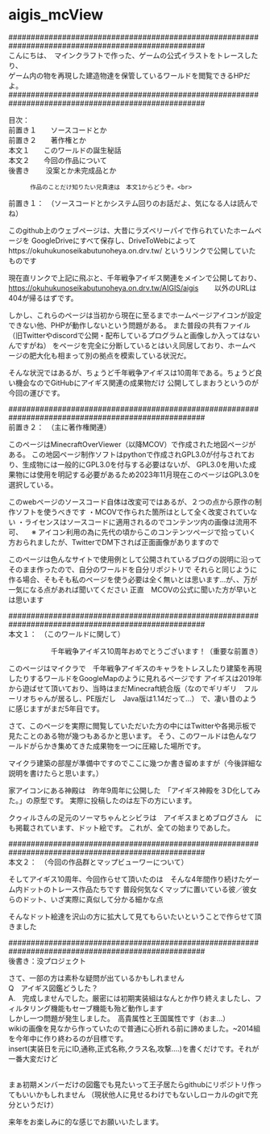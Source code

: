 # aigis_mcView
####################################################################################################<br>
こんにちは、　マインクラフトで作った、ゲームの公式イラストをトレースしたり、<br>
ゲーム内の物を再現した建造物達を保管しているワールドを閲覧できるHPだよ。
####################################################################################################<br>

目次：<br>
            前置き１　　ソースコードとか<br>
            前置き２　　著作権とか<br>
            本文１　　このワールドの誕生秘話<br>
            本文２　　今回の作品について<br>
            後書き  　　没案とか未完成品とか<br>
          
          作品のことだけ知りたい兄貴達は　本文1からどうぞ。<br>


前置き１：　（ソースコードとかシステム回りのお話だよ、気になる人は読んでね）

このgithub上のウェブページは、大昔にラズベリーパイで作られていたホームページを
GoogleDriveにすべて保存し、DriveToWebによってhttps://okuhukunoseikabutunoheya.on.drv.tw/ というリンクで公開していたものです

現在直リンクで上記に飛ぶと、千年戦争アイギス関連をメインで公開しており、
https://okuhukunoseikabutunoheya.on.drv.tw/AIGIS/aigis 　　以外のURLは404が帰るはずです。

しかし、これらのページは当初から現在に至るまでホームページアイコンが設定できない他、PHPが動作しないという問題がある。
また普段の共有ファイル（旧Twitterやdiscordで公開・配布しているプログラムと画像しか入ってはないんですがね）
をページを完全に分断しているとはいえ同居しており、ホームページの肥大化も相まって別の拠点を模索している状況だ。

そんな状況ではあるが、ちょうど千年戦争アイギスは10周年である。ちょうど良い機会なのでGitHubにアイギス関連の成果物だけ
公開してしまおうというのが今回の運びです。

####################################################################################################<br>
前置き２：　（主に著作権関連）

このページはMinecraftOverViewer（以降MCOV）で作成された地図ページがある。
この地図ページ制作ソフトはpythonで作成されGPL3.0が付与されており、生成物には一般的にGPL3.0を付与する必要はないが、
GPL3.0を用いた成果物には使用を明記する必要があるため2023年11月現在このページはGPL3.0を選択している。

このwebページのソースコード自体は改変可ではあるが、２つの点から原作の制作ソフトを使うべきです
・MCOVで作られた箇所は<!-- 雛形 -->として全く改変されていない
・ライセンスはソースコードに適用されるのでコンテンツ内の画像は流用不可、
　※ アイコン利用の為に先代の頃からこのコンテンツページで拾っていく方おられましたが、TwitterでDM下されば正面画像がありますので

このページは色んなサイトで使用例として公開されているブログの説明に沿ってそのまま作ったので、自分のワールドを自分リポジトリで
それらと同じように作る場合、そもそも私のページを使う必要は全く無いとは思います...が、、万が一気になる点があれば聞いてください
正直　MCOVの公式に聞いた方が早いとは思います

####################################################################################################<br>
本文１：　（このワールドに関して）

　　　　　　千年戦争アイギス10周年おめでとうございます！（重要な前置き）

このページはマイクラで　千年戦争アイギスのキャラをトレスしたり建築を再現したりするワールドをGoogleMapのように見れるページです
アイギスは2019年から遊ばせて頂いており、当時はまだMinecraft統合版（なのでギリギリ　フルーリオちゃんが居るし、PE版だし　Java版は1.14だって...）
で、凄い昔のように感じますがまだ5年目です。

さて、このページを実際に閲覧していただいた方の中にはTwitterや各掲示板で見たことのある物が幾つもあるかと思います。
そう、このワールドは色んなワールドがらかき集めてきた成果物を一つに圧縮した場所です。

マイクラ建築の部屋が準備中ですのでここに幾つか書き留めますが（今後詳細な説明を書けたらと思います。）

家アイコンにある神殿は　昨年9周年に公開した　「アイギス神殿を３D化してみた。」の原型です。
実際に投稿したのは左下の方にいます。

クゥィルさんの足元のソーマちゃんとシビラは　アイギスまとめブログさん　にも掲載されています、ドット絵です。
これが、全ての始まりであした。

####################################################################################################<br>
本文２：　（今回の作品群とマップビューワーについて）


そしてアイギス10周年、今回作らせて頂いたのは　そんな4年間作り続けたゲーム内ドットのトレース作品たちです
普段何気なくマップに置いている彼／彼女らのドット、いざ実際に真似して分かる細かな点

そんなドット絵達を沢山の方に拡大して見てもらいたいということで作らせて頂きました

####################################################################################################<br>
後書き：没プロジェクト<br>

さて、一部の方は素朴な疑問が出ているかもしれません<br>
Q　アイギス図鑑どうした？<br>
A.　完成しませんでした。厳密には初期実装組はなんとか作り終えましたし、フィルタリング機能もセーブ機能も殆ど動作します<br>
しかし一つ問題が発生しました。　高貴属性と王国属性です（おま…）<br>
wikiの画像を見なから作っていたので普通に心折れる前に諦めました。~2014組を今年中に作り終わるのが目標です。<br>
insert(実装日を元にID,通称,正式名称,クラス名,攻撃....)を書くだけです。それが一番大変だけど<br><br>

まぁ初期メンバーだけの図鑑でも見たいって王子居たらgithubにリポジトリ作ってもいいかもしれません
（現状他人に見せるわけでもないしローカルのgitで充分というだけ）

来年をお楽しみに的な感じでお願いいたします。




